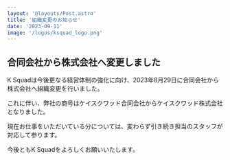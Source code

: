 ```yaml
---
layout: '@layouts/Post.astro'
title: '組織変更のお知らせ'
date: '2023-09-11'
image: '/logos/ksquad_logo.png'
---
```


## 合同会社から株式会社へ変更しました

K Squadは今後更なる経営体制の強化に向け、2023年8月29日に合同会社から株式会社へ組織変更を行いました。

これに伴い、弊社の商号はケイスクワッド合同会社からケイスクワッド株式会社となりました。

現在お仕事をいただいている分については、変わらず引き続き担当のスタッフが対応して参ります。

今後ともK Squadをよろしくお願いいたします。
